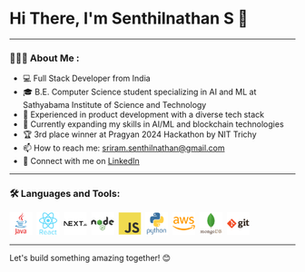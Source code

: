 <h1>Hi There, I'm Senthilnathan S 👋</h1>


<hr>

<h3>👨🏼‍💻 About Me :</h3>

- 💻 Full Stack Developer from India
- 🎓 B.E. Computer Science student specializing in AI and ML at Sathyabama Institute of Science and Technology
- 🚀 Experienced in product development with a diverse tech stack
- 🌱 Currently expanding my skills in AI/ML and blockchain technologies
- 🏆 3rd place winner at Pragyan 2024 Hackathon by NIT Trichy
- 📫 How to reach me: sriram.senthilnathan@gmail.com
- 🔗 Connect with me on [LinkedIn](https://www.linkedin.com/in/senthilnathan-shanmugam/)


<hr>

<h3>🛠️ Languages and Tools:</h3>

<div>
  <img src="https://github.com/devicons/devicon/blob/master/icons/java/java-original-wordmark.svg" title="Java" alt="Java" width="40" height="40"/>&nbsp;
  <img src="https://github.com/devicons/devicon/blob/master/icons/react/react-original-wordmark.svg" title="React" alt="React" width="40" height="40"/>&nbsp;
  <img src="https://github.com/devicons/devicon/blob/master/icons/nextjs/nextjs-original-wordmark.svg" title="Next.js" alt="Next.js" width="40" height="40"/>&nbsp;
  <img src="https://github.com/devicons/devicon/blob/master/icons/nodejs/nodejs-original-wordmark.svg" title="Node.js" alt="Node.js" width="40" height="40"/>&nbsp;
  <img src="https://github.com/devicons/devicon/blob/master/icons/javascript/javascript-original.svg" title="JavaScript" alt="JavaScript" width="40" height="40"/>&nbsp;
  <img src="https://github.com/devicons/devicon/blob/master/icons/python/python-original-wordmark.svg" title="Python" alt="Python" width="40" height="40"/>&nbsp;
  <img src="https://github.com/devicons/devicon/blob/master/icons/amazonwebservices/amazonwebservices-plain-wordmark.svg" title="AWS" alt="AWS" width="40" height="40"/>&nbsp;
  <img src="https://github.com/devicons/devicon/blob/master/icons/mongodb/mongodb-original-wordmark.svg" title="MongoDB" alt="MongoDB" width="40" height="40"/>&nbsp;
  <img src="https://github.com/devicons/devicon/blob/master/icons/git/git-original-wordmark.svg" title="Git" alt="Git" width="40" height="40"/>
</div>

<hr>

<footer>Let's build something amazing together! 😊</footer>
